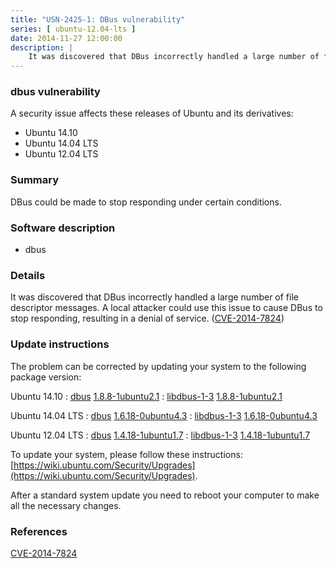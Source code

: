 ```yaml
---
title: "USN-2425-1: DBus vulnerability"
series: [ ubuntu-12.04-lts ]
date: 2014-11-27 12:00:00
description: |
    It was discovered that DBus incorrectly handled a large number of file descriptor messages. A local attacker could use this issue to cause DBus to stop responding, resulting in a denial of service. ([CVE-2014-7824](http://people.ubuntu.com/~ubuntu-security/cve/CVE-2014-7824)) 
--- 
```

 
### dbus vulnerability

A security issue affects these releases of Ubuntu and its derivatives:

* Ubuntu 14.10
* Ubuntu 14.04 LTS
* Ubuntu 12.04 LTS

### Summary

DBus could be made to stop responding under certain conditions. 

### Software description

* dbus 

### Details

It was discovered that DBus incorrectly handled a large number of file descriptor messages. A local attacker could use this issue to cause DBus to stop responding, resulting in a denial of service. ([CVE-2014-7824](http://people.ubuntu.com/~ubuntu-security/cve/CVE-2014-7824)) 

### Update instructions

The problem can be corrected by updating your system to the following package version:

Ubuntu 14.10
 : [dbus](https://launchpad.net/ubuntu/+source/dbus) <span> [1.8.8-1ubuntu2.1](https://launchpad.net/ubuntu/+source/dbus/1.8.8-1ubuntu2.1) </span> 
 : [libdbus-1-3](https://launchpad.net/ubuntu/+source/dbus) <span> [1.8.8-1ubuntu2.1](https://launchpad.net/ubuntu/+source/dbus/1.8.8-1ubuntu2.1) </span> 

Ubuntu 14.04 LTS
 : [dbus](https://launchpad.net/ubuntu/+source/dbus) <span> [1.6.18-0ubuntu4.3](https://launchpad.net/ubuntu/+source/dbus/1.6.18-0ubuntu4.3) </span> 
 : [libdbus-1-3](https://launchpad.net/ubuntu/+source/dbus) <span> [1.6.18-0ubuntu4.3](https://launchpad.net/ubuntu/+source/dbus/1.6.18-0ubuntu4.3) </span> 

Ubuntu 12.04 LTS
 : [dbus](https://launchpad.net/ubuntu/+source/dbus) <span> [1.4.18-1ubuntu1.7](https://launchpad.net/ubuntu/+source/dbus/1.4.18-1ubuntu1.7) </span> 
 : [libdbus-1-3](https://launchpad.net/ubuntu/+source/dbus) <span> [1.4.18-1ubuntu1.7](https://launchpad.net/ubuntu/+source/dbus/1.4.18-1ubuntu1.7) </span> 

To update your system, please follow these instructions: [https://wiki.ubuntu.com/Security/Upgrades](https://wiki.ubuntu.com/Security/Upgrades).

After a standard system update you need to reboot your computer to make all the necessary changes. 

### References

 [CVE-2014-7824](http://people.ubuntu.com/~ubuntu-security/cve/CVE-2014-7824)
 
